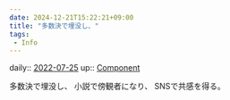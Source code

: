 ```yaml
---
date: 2024-12-21T15:22:21+09:00
title: "多数決で埋没し、"
tags:
 - Info
---
```


daily:: [2022-07-25](Daily_Note/2022-07-25.md)
up:: [Component](../Bar/Novel/Chaos/Component.md)

多数決で埋没し、
小説で傍観者になり、
SNSで共感を得る。